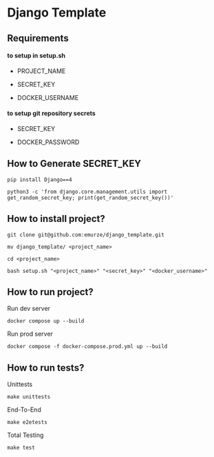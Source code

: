# Django Template

## Requirements 

#### to setup in setup.sh

- PROJECT_NAME

- SECRET_KEY

- DOCKER_USERNAME

#### to setup git repository secrets

- SECRET_KEY

- DOCKER_PASSWORD

## How to Generate SECRET_KEY

```
pip install Django==4
```

```
python3 -c 'from django.core.management.utils import get_random_secret_key; print(get_random_secret_key())'
```

## How to install project?

```
git clone git@github.com:emurze/django_template.git
```

```
mv django_template/ <project_name>
```

```
cd <project_name>
```

```
bash setup.sh "<project_name>" "<secret_key>" "<docker_username>"
```

## How to run project?

Run dev server

```
docker compose up --build
```

Run prod server

```
docker compose -f docker-compose.prod.yml up --build
```


## How to run tests?

Unittests
```
make unittests
```

End-To-End
```
make e2etests
```

Total Testing
```
make test
```
